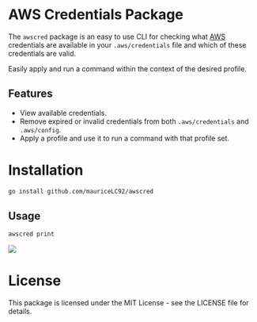 # AWS Credentials Package

The `awscred` package is an easy to use CLI for checking what [AWS](https://aws.amazon.com/) credentials are available in your `.aws/credentials` file and which of these credentials are valid.

Easily apply and run a command within the context of the desired profile.


## Features

- View available credentials.
- Remove expired or invalid credentials from both `.aws/credentials` and `.aws/config`.
- Apply a profile and use it to run a command with that profile set.

# Installation

```sh
go install github.com/mauriceLC92/awscred
```

## Usage

```sh
awscred print
```
![](https://drive.google.com/file/d/1wN4jnYLMplJT6ftiYI1g4paVod3_PKmC/view?usp=sharing)


# License

This package is licensed under the MIT License - see the LICENSE file for details.